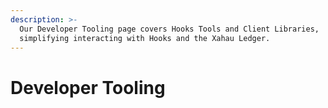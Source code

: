 ```yaml
---
description: >-
  Our Developer Tooling page covers Hooks Tools and Client Libraries,
  simplifying interacting with Hooks and the Xahau Ledger.
---
```


# Developer Tooling

